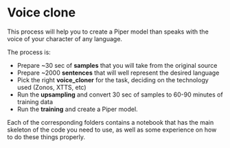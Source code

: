 # Voice clone

This process will help you to create a Piper model than speaks with the voice of your character of any language.

The process is:

* Prepare ~30 sec of **samples** that you will take from the original source
* Prepare ~2000 **sentences** that will well represent the desired language
* Pick the right **voice_cloner** for the task, deciding on the technology used (Zonos, XTTS, etc)
* Run the **upsampling** and convert 30 sec of samples to 60-90 minutes of training data
* Run the **training** and create a Piper model.

Each of the corresponding folders contains a notebook that has the main skeleton of the code you need to use,
as well as some experience on how to do these things properly.